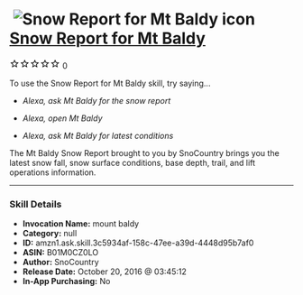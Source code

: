 # &nbsp;<img src="skill_icon" alt="Snow Report for Mt Baldy icon" width="36"> [Snow Report for Mt Baldy](http://alexa.amazon.com/#skills/amzn1.ask.skill.3c5934af-158c-47ee-a39d-4448d95b7af0)
![0 stars](../../images/ic_star_border_black_18dp_1x.png)![0 stars](../../images/ic_star_border_black_18dp_1x.png)![0 stars](../../images/ic_star_border_black_18dp_1x.png)![0 stars](../../images/ic_star_border_black_18dp_1x.png)![0 stars](../../images/ic_star_border_black_18dp_1x.png) 0

To use the Snow Report for Mt Baldy skill, try saying...

* *Alexa, ask Mt Baldy for the snow report*

* *Alexa, open Mt Baldy*

* *Alexa, ask Mt Baldy for latest conditions*

The Mt Baldy Snow Report brought to you by SnoCountry brings you the latest snow fall, snow surface conditions,  base depth, trail, and lift operations information.

***

### Skill Details

* **Invocation Name:** mount baldy
* **Category:** null
* **ID:** amzn1.ask.skill.3c5934af-158c-47ee-a39d-4448d95b7af0
* **ASIN:** B01M0CZ0LO
* **Author:** SnoCountry
* **Release Date:** October 20, 2016 @ 03:45:12
* **In-App Purchasing:** No
